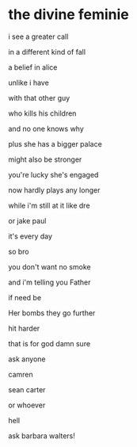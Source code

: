 # the divine feminie

i see a greater call

in a different kind of fall

a belief in alice

unlike i have

with that other guy

who kills his children

and no one knows why

plus she has a bigger palace

might also be stronger

you're lucky she's engaged

now hardly plays any longer

while i'm still at it like dre

or jake paul

it's every day

so bro

you don't want no smoke

and i'm telling you Father

if need be

Her bombs they go further

hit harder

that is for god damn sure

ask anyone

camren

sean carter

or whoever

hell

ask barbara walters!

